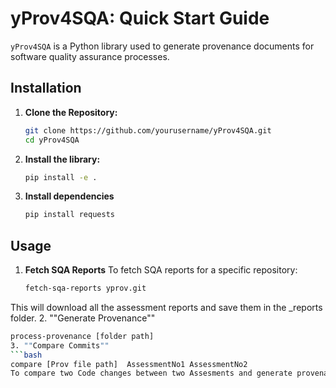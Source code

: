 # yProv4SQA: Quick Start Guide
`yProv4SQA` is a Python library used to generate provenance documents for software quality assurance processes.
## Installation
1. **Clone the Repository:**
   ```bash
   git clone https://github.com/yourusername/yProv4SQA.git
   cd yProv4SQA
2. **Install the library:**
   ```bash
   pip install -e .
3. **Install dependencies**
   ```bash
   pip install requests
## Usage
1. **Fetch SQA Reports**
   To fetch SQA reports for a specific repository:
   ```bash
   fetch-sqa-reports yprov.git
This will download all the assessment reports and save them in the <RepoName>_reports folder.
2. ""Generate Provenance""
   ```bash
   process-provenance [folder path]
3. ""Compare Commits""
   ```bash
   compare [Prov file path]  AssessmentNo1 AssessmentNo2
To compare two Code changes between two Assesments and generate provenance data:
